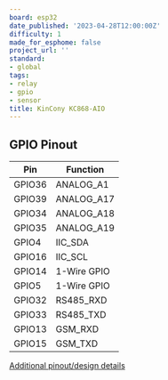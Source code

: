 ```yaml
---
board: esp32
date_published: '2023-04-28T12:00:00Z'
difficulty: 1
made_for_esphome: false
project_url: ''
standard:
- global
tags:
- relay
- gpio
- sensor
title: KinCony KC868-AIO
---
```


## GPIO Pinout

| Pin    | Function            |
| ------ | ------------------- |
| GPIO36 | ANALOG_A1           |
| GPIO39 | ANALOG_A17          |
| GPIO34 | ANALOG_A18          |
| GPIO35 | ANALOG_A19          |
| GPIO4  | IIC_SDA             |
| GPIO16 | IIC_SCL             |
| GPIO14 | 1-Wire GPIO         |
| GPIO5  | 1-Wire GPIO         |
| GPIO32 | RS485_RXD           |
| GPIO33 | RS485_TXD           |
| GPIO13 | GSM_RXD             |
| GPIO15 | GSM_TXD             |
[Additional pinout/design details](https://www.kincony.com/esp32-all-in-one-board-home-assistant.html)